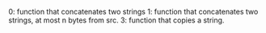 0: function that concatenates two strings
1: function that concatenates two strings,  at most n bytes from src. 
3: function that copies a string.
